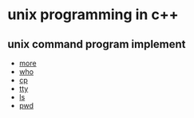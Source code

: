 unix programming in c++
=======================

unix command program implement
-----------------
* [more](src/more)
* [who](src/who)
* [cp](src/cp)
* [tty](src/tty)
* [ls](src/ls)
* [pwd](src/pwd)